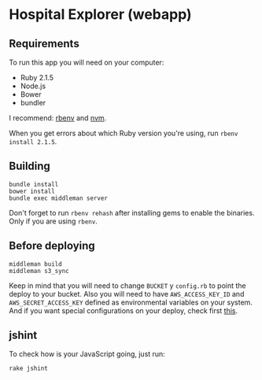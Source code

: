 # Hospital Explorer (webapp)

## Requirements

To run this app you will need on your computer:

* Ruby 2.1.5
* Node.js
* Bower
* bundler

I recommend: [rbenv](https://github.com/sstephenson/rbenv) and [nvm](https://github.com/creationix/nvm).

When you get errors about which Ruby version you're using, run `rbenv install 2.1.5`.

## Building

    bundle install
    bower install
    bundle exec middleman server
    
Don't forget to run `rbenv rehash` after installing gems to enable the binaries. Only if you are using `rbenv`.

##  Before deploying

    middleman build
    middleman s3_sync

Keep in mind that you will need to change `BUCKET` y `config.rb` to point the deploy to your bucket. Also you will need to have `AWS_ACCESS_KEY_ID` and `AWS_SECRET_ACCESS_KEY` defined as environmental variables on your system. And if you want special configurations on your deploy, check first [this](https://github.com/fredjean/middleman-s3_sync).

## jshint

To check how is your JavaScript going, just run:

    rake jshint
